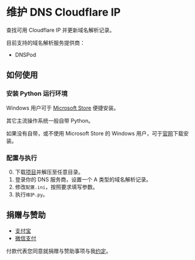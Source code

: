 # 维护 DNS Cloudflare IP
查找可用 Cloudflare IP 并更新域名解析记录。

目前支持的域名解析服务提供商：
* DNSPod

## 如何使用
### 安装 Python 运行环境
Windows 用户可于 [Microsoft Store](https://www.microsoft.com/zh-cn/p/python-39) 便捷安装。  

其它主流操作系统一般自带 Python。  

如果没有自带，或不使用 Microsoft Store 的 Windows 用户，可于[官网](https://www.python.org/downloads)下载安装。

### 配置与执行
0. 下载[项目](https://github.com/CrazyBoyFeng/maintain_dns_cloudflare_ip/archive/main.zip)并解压至任意目录。
1. 登录你的 DNS 服务商，设置一个 A 类型的域名解析记录。
2. 修改`配置.ini`，按照要求填写参数。
3. 执行`维护.py`。

## 捐赠与赞助
* [支付宝](https://user-images.githubusercontent.com/1733254/110204402-bbcabc80-7ead-11eb-8bbc-9be2041214c2.png)
* [微信支付](https://user-images.githubusercontent.com/1733254/110204405-bd948000-7ead-11eb-9c8a-13094e252d7a.png)

付款代表您同意就捐赠与赞助事项与我[约定](https://gist.github.com/CrazyBoyFeng/a53994e5cfb129110c150fb6ea802a87#file-donationandsponsorshipagreement-md)。
